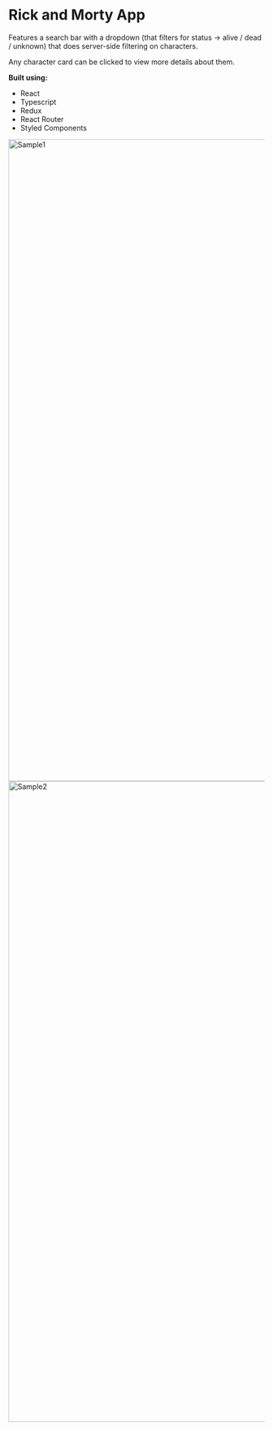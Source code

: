 # Rick and Morty App

Features a search bar with a dropdown (that filters for status -> alive / dead / unknown) that does server-side filtering on characters.

Any character card can be clicked to view more details about them. 

**Built using:**
- React
- Typescript
- Redux
- React Router
- Styled Components

<img width="1264" alt="Sample1" src="https://user-images.githubusercontent.com/98217656/197987652-8c31d47f-1d77-4a6d-899a-6697d756efa0.png">
<img width="1262" alt="Sample2" src="https://user-images.githubusercontent.com/98217656/197987668-fc16a7ae-81bd-45e9-a8ff-fab0fe094a60.png">
